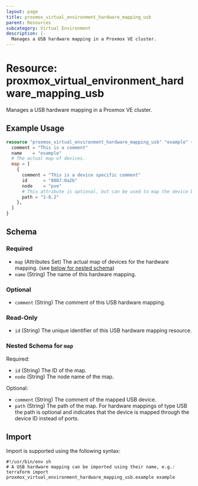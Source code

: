 ```yaml
---
layout: page
title: proxmox_virtual_environment_hardware_mapping_usb
parent: Resources
subcategory: Virtual Environment
description: |-
  Manages a USB hardware mapping in a Proxmox VE cluster.
---
```


# Resource: proxmox_virtual_environment_hardware_mapping_usb

Manages a USB hardware mapping in a Proxmox VE cluster.

## Example Usage

```terraform
resource "proxmox_virtual_environment_hardware_mapping_usb" "example" {
  comment = "This is a comment"
  name    = "example"
  # The actual map of devices.
  map = [
    {
      comment = "This is a device specific comment"
      id      = "8087:0a2b"
      node    = "pve"
      # This attribute is optional, but can be used to map the device based on its port instead of only the device ID.
      path = "1-8.2"
    },
  ]
}
```

<!-- schema generated by tfplugindocs -->
## Schema

### Required

- `map` (Attributes Set) The actual map of devices for the hardware mapping. (see [below for nested schema](#nestedatt--map))
- `name` (String) The name of this hardware mapping.

### Optional

- `comment` (String) The comment of this USB hardware mapping.

### Read-Only

- `id` (String) The unique identifier of this USB hardware mapping resource.

<a id="nestedatt--map"></a>
### Nested Schema for `map`

Required:

- `id` (String) The ID of the map.
- `node` (String) The node name of the map.

Optional:

- `comment` (String) The comment of the mapped USB device.
- `path` (String) The path of the map. For hardware mappings of type USB the path is optional and indicates that the device is mapped through the device ID instead of ports.

## Import

Import is supported using the following syntax:

```shell
#!/usr/bin/env sh
# A USB hardware mapping can be imported using their name, e.g.:
terraform import proxmox_virtual_environment_hardware_mapping_usb.example example
```
